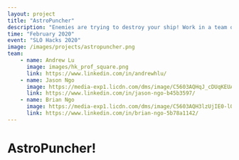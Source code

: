 ```yaml
---
layout: project
title: "AstroPuncher"
description: "Enemies are trying to destroy your ship! Work in a team of two to protect your ship from incoming asteroids and take down the enemy ship, in this 2v2 VR and Tablet game!"
time: "February 2020"
event: "SLO Hacks 2020"
image: /images/projects/astropuncher.png
team:
    - name: Andrew Lu
      image: images/hk_prof_square.png
      link: https://www.linkedin.com/in/andrewhlu/
    - name: Jason Ngo
      image: https://media-exp1.licdn.com/dms/image/C5603AQHqJ_cDUqKEUA/profile-displayphoto-shrink_800_800/0?e=1590624000&v=beta&t=spDM7lAFmqfow8OMUD3cBtry1F-v4rXvfQ0J9VMctHw
      link: https://www.linkedin.com/in/jason-ngo-b45b3597/
    - name: Brian Ngo
      image: https://media-exp1.licdn.com/dms/image/C5603AQH3lzUjIE0-lQ/profile-displayphoto-shrink_200_200/0?e=1590624000&v=beta&t=QTjOPQgwO-tKTjFeFw3jn6b1XRtaQmyZ-Vc7mWmGqHE
      link: https://www.linkedin.com/in/brian-ngo-5b78a1142/
---
```


# AstroPuncher!